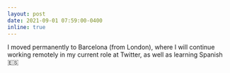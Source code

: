 ```yaml
---
layout: post
date: 2021-09-01 07:59:00-0400
inline: true
---
```


I moved permanently to Barcelona (from London), where I will continue working remotely in my current role at Twitter, as well as learning Spanish 🇪🇸
